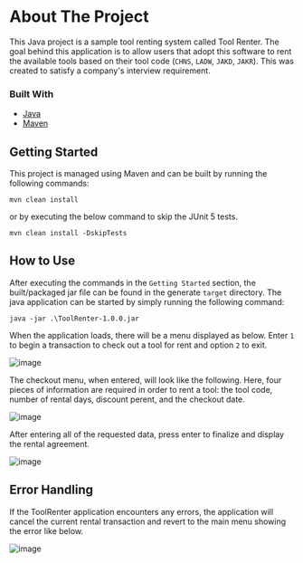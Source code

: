 # About The Project
This Java project is a sample tool renting system called Tool Renter. The goal behind this application is to allow users that adopt this software to rent the available tools based on their tool code (`CHNS`, `LADW`, `JAKD`, `JAKR`). This was created to satisfy a company's interview requirement.

### Built With
* [Java](https://openjdk.java.net/projects/jdk/17/)
* [Maven](https://maven.apache.org/)

## Getting Started
This project is managed using Maven and can be built by running the following commands:

```
mvn clean install
```

or by executing the below command to skip the JUnit 5 tests.

```
mvn clean install -DskipTests
```

## How to Use
After executing the commands in the `Getting Started` section, the built/packaged jar file can be found in the generate `target` directory. The java application can be started by simply running the following command:

```
java -jar .\ToolRenter-1.0.0.jar
```

When the application loads, there will be a menu displayed as below. Enter `1` to begin a transaction to check out a tool for rent and option `2` to exit. 

![image](https://user-images.githubusercontent.com/16766291/155455657-8173bdb2-8e2a-4e8c-974d-daf398cc7f53.png)

The checkout menu, when entered, will look like the following. Here, four pieces of information are required in order to rent a tool: the tool code, number of rental days, discount perent, and the checkout date.

![image](https://user-images.githubusercontent.com/16766291/155456008-5f1850df-3374-47d6-b988-9d8161060610.png)

After entering all of the requested data, press enter to finalize and display the rental agreement.

![image](https://user-images.githubusercontent.com/16766291/155456120-e57174d8-1301-446d-9396-5c0076c42bce.png)


## Error Handling
If the ToolRenter application encounters any errors, the application will cancel the current rental transaction and revert to the main menu showing the error like below.

![image](https://user-images.githubusercontent.com/16766291/155456349-e1f9a7d7-39cf-425d-a96e-5342bc982e97.png)

